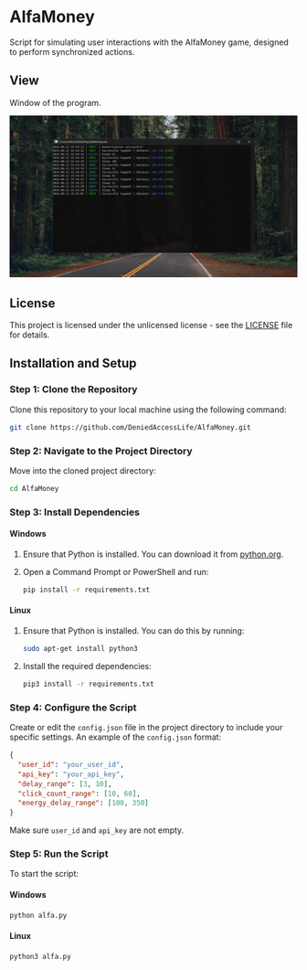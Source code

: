 # AlfaMoney
Script for simulating user interactions with the AlfaMoney game, designed to perform synchronized actions.

## View
Window of the program.

![alt text](https://raw.githubusercontent.com/DeniedAccessLife/AlfaMoney/master/view.png)

## License
This project is licensed under the unlicensed license - see the [LICENSE](LICENSE) file for details.

## Installation and Setup

### Step 1: Clone the Repository

Clone this repository to your local machine using the following command:

```bash
git clone https://github.com/DeniedAccessLife/AlfaMoney.git
```

### Step 2: Navigate to the Project Directory

Move into the cloned project directory:

```bash
cd AlfaMoney
```

### Step 3: Install Dependencies

#### Windows

1. Ensure that Python is installed. You can download it from [python.org](https://www.python.org/downloads/).
2. Open a Command Prompt or PowerShell and run:

    ```cmd
    pip install -r requirements.txt
    ```

#### Linux

1. Ensure that Python is installed. You can do this by running:

    ```bash
    sudo apt-get install python3
    ```

2. Install the required dependencies:

    ```bash
    pip3 install -r requirements.txt
    ```

### Step 4: Configure the Script

Create or edit the `config.json` file in the project directory to include your specific settings. An example of the `config.json` format:

```json
{
  "user_id": "your_user_id",
  "api_key": "your_api_key",
  "delay_range": [3, 10],
  "click_count_range": [10, 60],
  "energy_delay_range": [100, 350]
}
```

Make sure `user_id` and `api_key` are not empty.

### Step 5: Run the Script

To start the script:

#### Windows

```cmd
python alfa.py
```

#### Linux

```bash
python3 alfa.py
```

